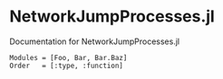 # NetworkJumpProcesses.jl

Documentation for NetworkJumpProcesses.jl

```@autodocs
Modules = [Foo, Bar, Bar.Baz]
Order   = [:type, :function]
```
